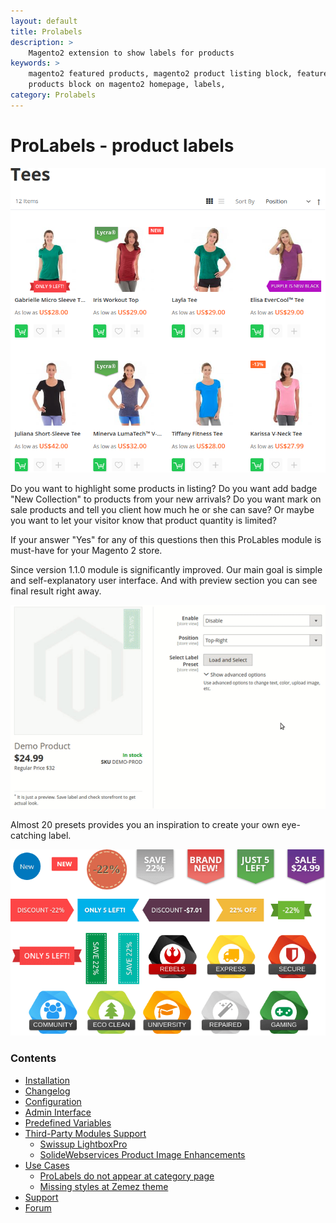 ```yaml
---
layout: default
title: Prolabels
description: >
    Magento2 extension to show labels for products
keywords: >
    magento2 featured products, magento2 product listing block, featured
    products block on magento2 homepage, labels,
category: Prolabels
---
```


# ProLabels - product labels

![ProLabels example](/images/m2/prolabels/example.png)

Do you want to highlight some products in listing? Do you want add badge "New Collection" to products from your new arrivals? Do you want mark on sale products and tell you client how much he or she can save? Or maybe you want to let your visitor know that product quantity is limited?

If your answer "Yes" for any of this questions then this ProLables module is must-have for your Magento 2 store.

Since version 1.1.0 module is significantly improved. Our main goal is simple and self-explanatory user interface. And with preview section you can see final result right away.

![ProLabels preview demo](/images/m2/prolabels/preview-demo.gif)

Almost 20 presets provides you an inspiration to create your own eye-catching label.

![ProLabels presets](/images/m2/prolabels/presets-120.png)

### Contents

* [Installation](installation/)
* [Changelog](changelog/)
* [Configuration](configuration/)
* [Admin Interface](interfaces/)
* [Predefined Variables](predefined/)
* [Third-Party Modules Support](third-party/)
    - [Swissup LightboxPro](third-party/#swissup-lightboxpro)
    - [SolideWebservices Product Image Enhancements](third-party/#solidewebservices-product-image-enhancements)
* [Use Cases](use-cases/)
    * [ProLabels do not appear at category page](use-cases/#prolabels-do-not-appear-at-category-page)
    * [Missing styles at Zemez theme](use-cases/#missing-styles-at-zemez-theme)
* [Support](https://swissuplabs.com/contacts/)
* [Forum](https://swissuplabs.com/magento-forum/)
